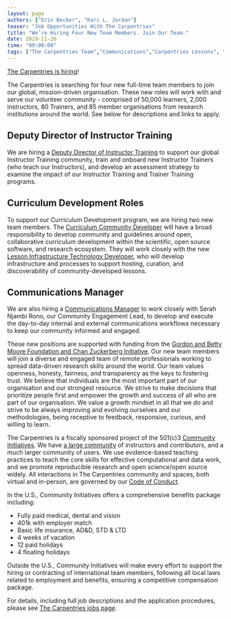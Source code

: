 ```yaml
---
layout: page
authors: ["Erin Becker", "Kari L. Jordan"]
teaser: "Job Opportunities With The Carpentries"
title: "We’re Hiring Four New Team Members. Join Our Team."
date: 2019-11-26
time: "09:00:00"
tags: ["The Carpentries Team","Communications","Carpentries Lessons", "Curriculum", "Instructor Development" ]
---
```


[The Carpentries is hiring](https://carpentries.org/jobs/)!

The Carpentries is searching for four new full-time team members to join our global, mission-driven organisation. 
These new roles will work with and serve our volunteer community - comprised of 50,000 learners, 2,000 instructors, 80 Trainers, 
and 85 member organisations from research institutions around the world. See below for descriptions and links to apply.

## Deputy Director of Instructor Training
We are hiring a [Deputy Director of Instructor Training](https://carpentries.org/deputy-director-of-instructor-training/) to support 
our global Instructor Training community, train and onboard new Instructor Trainers (who teach our Instructors), and develop an 
assessment strategy to examine the impact of our Instructor Training and Trainer Training programs.

## Curriculum Development Roles  
To support our Curriculum Development program, we are hiring two new team members. The 
[Curriculum Community Developer](https://carpentries.org/curriculum-community-developer/) will have a broad responsibility to develop 
community and guidelines around open, collaborative curriculum development within the scientific, open source software, and research 
ecosystem. They will work closely with the new 
[Lesson Infrastructure Technology Developer](https://carpentries.org/lesson-infrastructure-technology-developer), 
who will develop infrastructure and processes to support hosting, curation, and discoverability of community-developed lessons. 

## Communications Manager
We are also hiring a [Communications Manager](https://carpentries.org/communications-manager/) to work closely with Serah Njambi Rono, 
our Community Engagement Lead, to develop and execute the day-to-day internal and external communications workflows necessary to keep 
our community informed and engaged.

These new positions are supported with funding from the 
[Gordon and Betty Moore Foundation and Chan Zuckerberg Initiative](https://carpentries.org/blog/2019/11/czi-moore-grant/). 
Our new team members will join a diverse and engaged team of remote professionals working to spread data-driven research skills around 
the world. Our team values openness, honesty, fairness, and transparency as the keys to fostering trust. We believe that individuals are 
the most important part of our organisation and our strongest resource. We strive to make decisions that prioritize people first and 
empower the growth and success of all who are part of our organisation. We value a growth mindset in all that we do and strive to be 
always improving and evolving ourselves and our methodologies, being receptive to feedback, responsive, curious, and willing to learn.

The Carpentries is a fiscally sponsored project of the 501(c)3 [Community Initiatives](http://communityin.org/). 
We have [a large community](https://carpentries.org/instructors-map/) of instructors and contributors, and a much larger 
community of users. We use evidence-based teaching practices to teach the core skills for effective computational and data work, and we 
promote reproducible research and open science/open source widely. All interactions in The Carpentries community and spaces, both 
virtual and in-person, are governed by our 
[Code of Conduct](https://docs.carpentries.org/topic_folders/policies/code-of-conduct.html#code-of-conduct-detailed-view).

In the U.S., Community Initiatives offers a comprehensive benefits package including:
- Fully paid medical, dental and vision
- 401k with employer match
- Basic life insurance, AD&D, STD & LTD
- 4 weeks of vacation
- 12 paid holidays
- 4 floating holidays

Outside the U.S., Community Initiatives will make every effort to support the hiring or contracting of international team members, 
following all local laws related to employment and benefits, ensuring a competitive compensation package.

For details,
including full job descriptions and the application procedures, please see [The Carpentries jobs page](https://carpentries.org/jobs/).


